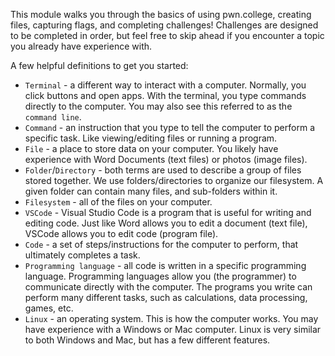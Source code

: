 This module walks you through the basics of using pwn.college, creating files, capturing flags, and completing challenges!
Challenges are designed to be completed in order, but feel free to skip ahead if you encounter a topic you already have experience with.

A few helpful definitions to get you started:
- `Terminal` - a different way to interact with a computer. Normally, you click buttons and open apps. With the terminal, you type commands directly to the computer. You may also see this referred to as the `command line`.
- `Command` - an instruction that you type to tell the computer to perform a specific task. Like viewing/editing files or running a program.
- `File` - a place to store data on your computer. You likely have experience with Word Documents (text files) or photos (image files).
- `Folder`/`Directory` - both terms are used to describe a group of files stored together. We use folders/directories to organize our filesystem. A given folder can contain many files, and sub-folders within it.
- `Filesystem` - all of the files on your computer.
- `VSCode` - Visual Studio Code is a program that is useful for writing and editing code. Just like Word allows you to edit a document (text file), VSCode allows you to edit code (program file). 
- `Code` - a set of steps/instructions for the computer to perform, that ultimately completes a task. 
- `Programming language` - all code is written in a specific programming language. Programming languages allow you (the programmer) to communicate directly with the computer. The programs you write can perform many different tasks, such as calculations, data processing, games, etc.
- `Linux` - an operating system. This is how the computer works. You may have experience with a Windows or Mac computer. Linux is very similar to both Windows and Mac, but has a few different features.

